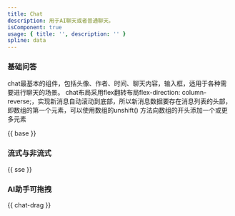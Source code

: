 ```yaml
---
title: Chat
description: 用于AI聊天或者普通聊天。
isComponent: true
usage: { title: '', description: '' }
spline: data
---
```


### 基础问答

chat最基本的组件，包括头像、作者、时间、聊天内容，输入框，适用于各种需要进行聊天的场景。
chat布局采用flex翻转布局flex-direction: column-reverse;，实现新消息自动滚动到底部，所以新消息数据要存在消息列表的头部，即数组的第一个元素，可以使用数组的unshift() 方法向数组的开头添加一个或更多元素

{{ base }}

### 流式与非流式

{{ sse }}

### AI助手可拖拽

{{ chat-drag }}

